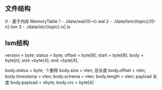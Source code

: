 ## 文件结构

0 - 基于内存 MemoryTable
1 - ./data/wal/{0-n}.wal
2 - ./data/lsm/{topic}/{0-n}.lsm
3 - ./data/idx/{topic}.ix|.ts

## lsm结构
version = byte;
status = byte;
offset = byte[8];
start = byte[8];
body = byte[n];
size =byte[4];
end =byte[4];


body.status = byte; -1 删除
body.size = vlen; 总长度
body.offset = vlen;
body.timestamp = vlen;
body.schema = vlen;
body.length = vlen; payload 长度
body.payload = vbyte;
body.crc = byte[4]

